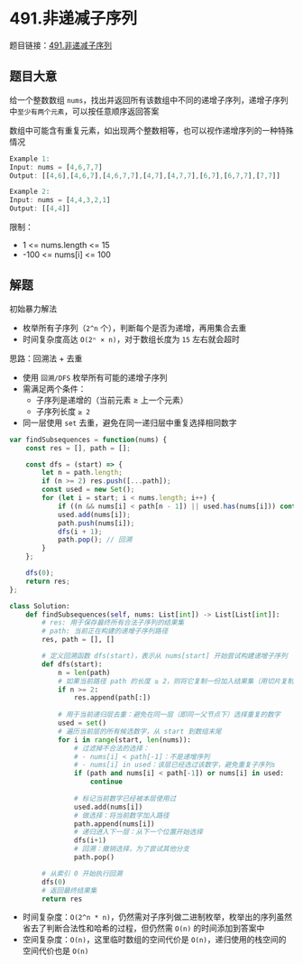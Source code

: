 # 491.非递减子序列

题目链接：[491.非递减子序列](https://leetcode.cn/problems/non-decreasing-subsequences/)

## 题目大意

给一个整数数组 `nums`，找出并返回所有该数组中不同的递增子序列，递增子序列中`至少有两个元素`，可以按任意顺序返回答案

数组中可能含有重复元素，如出现两个整数相等，也可以视作递增序列的一种特殊情况

```js
Example 1:
Input: nums = [4,6,7,7]
Output: [[4,6],[4,6,7],[4,6,7,7],[4,7],[4,7,7],[6,7],[6,7,7],[7,7]]

Example 2:
Input: nums = [4,4,3,2,1]
Output: [[4,4]]
```

限制：
- 1 <= nums.length <= 15
- -100 <= nums[i] <= 100

## 解题

初始暴力解法
- 枚举所有子序列（`2^n` 个），判断每个是否为递增，再用集合去重
- 时间复杂度高达 `O(2ⁿ × n)`，对于数组长度为 `15` 左右就会超时

思路：回溯法 + 去重
- 使用 `回溯/DFS` 枚举所有可能的递增子序列
- 需满足两个条件：
  - 子序列是递增的（当前元素 ≥ 上一个元素）
  - 子序列长度 `≥ 2`
- 同一层使用 `set` 去重，避免在同一递归层中重复选择相同数字

```js
var findSubsequences = function(nums) {
    const res = [], path = [];

    const dfs = (start) => {
        let n = path.length;
        if (n >= 2) res.push([...path]);
        const used = new Set();
        for (let i = start; i < nums.length; i++) {
            if ((n && nums[i] < path[n - 1]) || used.has(nums[i])) continue;
            used.add(nums[i]);
            path.push(nums[i]);
            dfs(i + 1);
            path.pop(); // 回溯
        }
    };

    dfs(0);
    return res;
};
```
```python
class Solution:
    def findSubsequences(self, nums: List[int]) -> List[List[int]]:
        # res: 用于保存最终所有合法子序列的结果集
        # path: 当前正在构建的递增子序列路径
        res, path = [], []

        # 定义回溯函数 dfs(start)，表示从 nums[start] 开始尝试构建递增子序列
        def dfs(start):
            n = len(path)
            # 如果当前路径 path 的长度 ≥ 2，则将它复制一份加入结果集（用切片复制避免引用问题）
            if n >= 2:
                res.append(path[:])
            
            # 用于当前递归层去重：避免在同一层（即同一父节点下）选择重复的数字
            used = set() 
            # 遍历当前层的所有候选数字，从 start 到数组末尾
            for i in range(start, len(nums)):
                # 过滤掉不合法的选择：
                # - nums[i] < path[-1]：不是递增序列
                # - nums[i] in used：该层已经选过该数字，避免重复子序列s
                if (path and nums[i] < path[-1]) or nums[i] in used:
                    continue
                
                # 标记当前数字已经被本层使用过
                used.add(nums[i])
                # 做选择：将当前数字加入路径
                path.append(nums[i])
                # 递归进入下一层：从下一个位置开始选择
                dfs(i+1)
                # 回溯：撤销选择，为了尝试其他分支
                path.pop() 

        # 从索引 0 开始执行回溯  
        dfs(0)
        # 返回最终结果集
        return res
```

- 时间复杂度：`O(2^n * n)`，仍然需对子序列做二进制枚举，枚举出的序列虽然省去了判断合法性和哈希的过程，但仍然需 `O(n)` 的时间添加到答案中
- 空间复杂度：`O(n)`，这里临时数组的空间代价是 `O(n)`，递归使用的栈空间的空间代价也是 `O(n)`